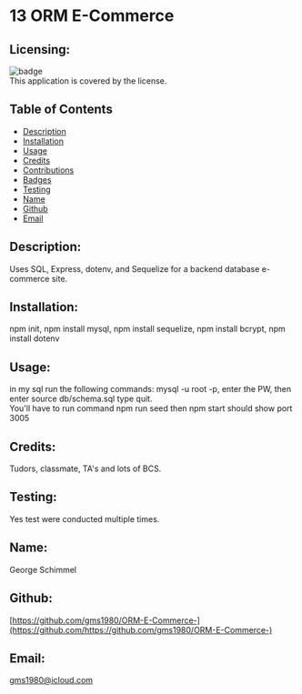 # 13 ORM E-Commerce

  ## Licensing:
  ![badge](https://img.shields.io/badge/license--brightgreen)
  <br />
  This application is covered by the  license.

  
  ## Table of Contents 
  - [Description](#description)
  - [Installation](#installation) 
  - [Usage](#usage)
  - [Credits](#credits)
  - [Contributions](#contributions)
  - [Badges](#badges)
  - [Testing](#testing)
  - [Name](#name)
  - [Github](#github)
  - [Email](#email)


  ## Description:
  Uses SQL, 
  Express, 
  dotenv, and 
  Sequelize 
  for a backend database e-commerce site.
  
  ## Installation:
  npm init, npm install mysql, npm install sequelize, npm install bcrypt, npm install dotenv
   
  ## Usage:
  in my sql run the following commands: 
  mysql -u root -p, 
  enter the PW, 
  then enter source db/schema.sql 
  type quit.  
  You'll have to run command 
  npm run seed 
  then npm start
  should show port 3005
  
  ## Credits:
  Tudors, classmate, TA's and lots of BCS. 
  


  ## Testing:
  Yes test were conducted multiple times.
  

  ## Name: 
  George Schimmel
  
  ## Github: 
  [https://github.com/gms1980/ORM-E-Commerce-](https://github.com/https://github.com/gms1980/ORM-E-Commerce-)
  
  ## Email: 
  gms1980@icloud.com 